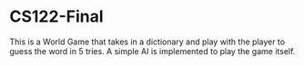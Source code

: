 # CS122-Final
This is a World Game that takes in a dictionary and play with the player to guess the word in 5 tries. A simple AI is implemented to play the game itself.
